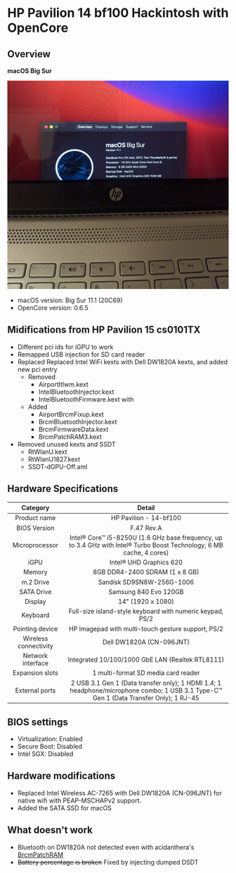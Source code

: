 # HP Pavilion 14 bf100 Hackintosh with OpenCore
## Overview
 <summary><strong>macOS Big Sur</strong></summary>
 
![screenshot](images/Big-Sur-2021-01-29.jpeg)

<!--
<details>
 <summary><strong>macOS Catalina</strong></summary>
 
![screenshot](images/Catalina-2020-11-15.png)

 </details>
 -->
- macOS version: Big Sur 11.1 (20C69)
- OpenCore version: 0.6.5

## Midifications from HP Pavilion 15 cs0101TX
- Different pci ids for iGPU to work
- Remapped USB injection for SD card reader
- Replaced Replaced Intel WiFi kexts with Dell DW1820A kexts, and added new pci entry
    - Removed
        - AirportItlwm.kext
        - IntelBluetoothInjector.kext
        - IntelBluetoothFirmware.kext with 
    - Added
        - AirportBrcmFixup.kext
        - BrcmBluetoothInjector.kext
        - BrcmFirmwareData.kext
        - BrcmPatchRAM3.kext
- Removed unused kexts and SSDT
    - RtWlanU.kext
    - RtWlanU1827.kext
    - SSDT-dGPU-Off.aml


## Hardware Specifications 
| Category | Detail |
|:----:|:----:|
| Product name | HP Pavilion - 14-bf100 |
| BIOS Version | F.47 Rev.A |
| Microprocessor | Intel® Core™ i5-8250U (1.6 GHz base frequency, up to 3.4 GHz with Intel® Turbo Boost Technology, 6 MB cache, 4 cores)|
| iGPU | Intel® UHD Graphics 620 |
| Memory | 8GB DDR4-2400 SDRAM (1 x 8 GB) |
| m.2 Drive | Sandisk SD9SN8W-256G-1006 | 
| SATA Drive | Samsung 840 Evo 120GB | 
| Display | 14" (1920 x 1080) |
| Keyboard | Full-size island-style keyboard with numeric keypad, PS/2 |
| Pointing device | HP Imagepad with multi-touch gesture support, PS/2 |
| Wireless connectivity | Dell DW1820A (CN-096JNT) |
| Network interface | Integrated 10/100/1000 GbE LAN (Realtek RTL8111) |
| Expansion slots | 1 multi-format SD media card reader |
| External ports | 2 USB 3.1 Gen 1 (Data transfer only); 1 HDMI 1.4; 1 headphone/microphone combo; 1 USB 3.1 Type-C™ Gen 1 (Data Transfer Only); 1 RJ-45 | 

## BIOS settings
- Virtualization:   Enabled
- Secure Boot:  Disabled
- Intel SGX:    Disabled

## Hardware modifications
- Replaced Intel Wireless AC-7265 with Dell DW1820A (CN-096JNT) for native wifi with PEAP-MSCHAPv2 support. 
- Added the SATA SSD for macOS

## What doesn't work
- Bluetooth on DW1820A not detected even with acidanthera's [BrcmPatchRAM](https://github.com/acidanthera/BrcmPatchRAM)
- ~~Battery percentage is broken~~ Fixed by injecting dumped DSDT
